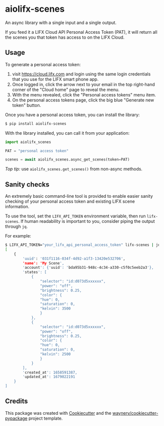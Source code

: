 # aiolifx-scenes

An async library with a single input and a single output.

If you feed it a LIFX Cloud API Personal Access Token (PAT), it will return all the scenes you that token has access to on the LIFX Cloud.


## Usage

To generate a personal access token:

1. visit <https://cloud.lifx.com> and login using the same login credentials that you use for the LIFX smart phone app.
2. Once logged in, click the arrow next to your email in the top right-hand corner of the "Cloud home" page to reveal the menu.
3. With the menu revealed, click the "Personal access tokens" menu item.
4. On the personal access tokens page, click the big blue "Generate new token" button.

Once you have a personal access token, you can install the library:

```bash
$ pip install aiolifx-scenes
```

With the library installed, you can call it from your application:

```python
import aiolifx_scenes

PAT = "personal access token"

scenes = await aiolifx_scenes.async_get_scenes(token=PAT)
```

*Top tip:* use `aiolifx_scenes.get_scenes()` from non-async methods.

## Sanity checks

An extremely basic command-line tool is provided to enable easier sanity checking of your personal access token and existing LIFX scene information.

To use the tool, set the `LIFX_API_TOKEN` environment variable, then run  `lifx-scenes`. If human readability is important to you, consider piping the output through `jq`.

For example:

```bash
$ LIFX_API_TOKEN="your_lifx_api_personal_access_token" lifx-scenes | jq
[
    {
        'uuid': '031f1116-034f-4d92-a1f3-13420e532706',
        'name': 'My Scene',
        'account': {'uuid': 'bda95b31-948c-4c34-a330-c5f0c5eeb2a3'},
        'states': [
            {
                "selector": "id:d073d5xxxxxx",
                "power": "off",
                "brightness": 0.25,
                "color": {
                "hue": 0,
                "saturation": 0,
                "kelvin": 3500
                }
            },
            {
                "selector": "id:d073d5xxxxxx",
                "power": "off",
                "brightness": 0.25,
                "color": {
                "hue": 0,
                "saturation": 0,
                "kelvin": 2500
                }
            }
        ],
        'created_at': 1658591387,
        'updated_at': 1679022191
    }
]
```

## Credits

This package was created with [Cookiecutter](https://github.com/audreyr/cookiecutter) and the [waynerv/cookiecutter-pypackage](https://github.com/waynerv/cookiecutter-pypackage) project template.

